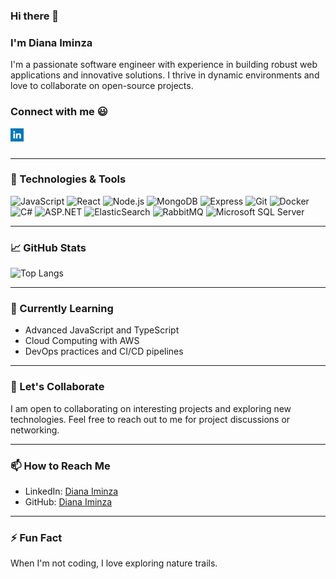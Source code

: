 ### Hi there 👋
### I'm Diana Iminza

I'm a passionate software engineer with experience in building robust web applications and innovative solutions. I thrive in dynamic environments and love to collaborate on open-source projects.

### Connect with me :smiley:

<a href="https://www.linkedin.com/in/diana-iminza/">
  <img align="left" alt="Diana Iminza LinkedIn" width="21px" src="https://raw.githubusercontent.com/edent/SuperTinyIcons/099dc12b59179d07d534069bc8551718f786d91a/images/svg/linkedin.svg" />
</a>
<br/><br/>

---

### 🔧 Technologies & Tools

![JavaScript](https://img.shields.io/badge/-JavaScript-black?style=flat-square&logo=javascript)
![React](https://img.shields.io/badge/-React-black?style=flat-square&logo=react)
![Node.js](https://img.shields.io/badge/-Node.js-black?style=flat-square&logo=node.js)
![MongoDB](https://img.shields.io/badge/-MongoDB-black?style=flat-square&logo=mongodb)
![Express](https://img.shields.io/badge/-Express-black?style=flat-square&logo=express)
![Git](https://img.shields.io/badge/-Git-black?style=flat-square&logo=git)
![Docker](https://img.shields.io/badge/-Docker-black?style=flat-square&logo=docker)
![C#](https://img.shields.io/badge/-C%23-black?style=flat-square&logo=csharp)
![ASP.NET](https://img.shields.io/badge/-ASP.NET-black?style=flat-square&logo=dotnet)
![ElasticSearch](https://img.shields.io/badge/-ElasticSearch-black?style=flat-square&logo=elasticsearch)
![RabbitMQ](https://img.shields.io/badge/-RabbitMQ-black?style=flat-square&logo=rabbitmq)
![Microsoft SQL Server](https://img.shields.io/badge/-Microsoft_SQL_Server-black?style=flat-square&logo=microsoftsqlserver)

---

### 📈 GitHub Stats

<!-- 
[[![Diana Iminza's GitHub stats](https://github-readme-stats.vercel.app/api?username=Dianaiminza&count_private=true&show_icons=true&theme=algolia&include_all_commits=true)](url)](url) 
-->

![Top Langs](https://github-readme-stats.vercel.app/api/top-langs?username=Dianaiminza&langs_count=8&theme=algolia&layout=compact&hide=html,scss,stylus,blade,jupyter%20notebook,python,c#,css,shell,batchfile,dockerfile,typescript)

---

### 🌱 Currently Learning

- Advanced JavaScript and TypeScript
- Cloud Computing with AWS
- DevOps practices and CI/CD pipelines

---

### 💬 Let's Collaborate

I am open to collaborating on interesting projects and exploring new technologies. Feel free to reach out to me for project discussions or networking.

---

### 📫 How to Reach Me

- LinkedIn: [Diana Iminza](https://www.linkedin.com/in/diana-iminza/)
- GitHub: [Diana Iminza](https://github.com/Dianaiminza)

---

### ⚡ Fun Fact

When I'm not coding, I love exploring nature trails.
